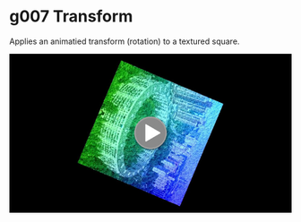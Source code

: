 # g007 Transform

Applies an animatied transform (rotation) to a textured square.

[![See video](screenshots/01.jpg)](https://youtu.be/_WzlJDm1cIM)
